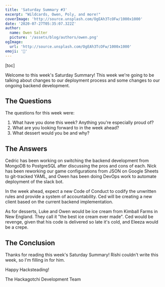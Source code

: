 ```yaml
---
title: 'Saturday Summary #3'
excerpt: "Wildcards, Owen, Poly, and more!"
coverImage: 'http://source.unsplash.com/OgEAh3TcOFw/1000x1000'
date: '2020-07-27T05:35:07.322Z'
author:
  name: Owen Salter
  picture: '/assets/blog/authors/owen.png'
ogImage:
  url: 'http://source.unsplash.com/OgEAh3TcOFw/1000x1000'
emoji: '🎨'
---
```


[toc]

Welcome to this week's Saturday Summary! This week we're going to be talking
about changes to our deployment process and some changes to our ongoing backend
development.

## The Questions
The questions for this week were:

1. What have you done this week? Anything you're especially proud of?
2. What are you looking forward to in the week ahead?
3. What dessert would you be and why?

## The Answers
Cedric has been working on switching the backend development from MongoDB to
PostgreSQL after discussing the pros and cons of each. Nick has been reworking
our game configurations from JSON on Google Sheets to git-tracked YAML, and Owen
has been doing DevOps work to automate deployment of the slack bot.

In the week ahead, expect a new Code of Conduct to codify the unwritten rules
and provide a system of accountability. Ced will be creating a new client based
on the current backend implementation.

As for desserts, Luke and Owen would be ice cream from Kimball Farms in New
England. They call it "the best ice cream ever made". Ced would be revenge,
given that his code is delivered so late it's cold, and Eleeza would be a crepe.

## The Conclusion
Thanks for reading this week's Saturday Summary! Rishi couldn't write this week,
so I'm filling in for him.

Happy Hacksteading!

The Hackagotchi Development Team
